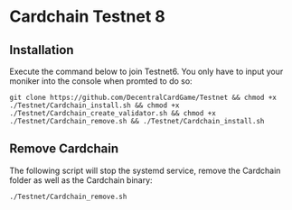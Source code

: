 # Cardchain Testnet 8


## Installation

Execute the command below to join Testnet6. You only have to input your moniker into the console when promted to do so:

```
git clone https://github.com/DecentralCardGame/Testnet && chmod +x ./Testnet/Cardchain_install.sh && chmod +x ./Testnet/Cardchain_create_validator.sh && chmod +x ./Testnet/Cardchain_remove.sh && ./Testnet/Cardchain_install.sh
```

## Remove Cardchain

The following script will stop the systemd service, remove the Cardchain folder as well as the Cardchain binary:

```
./Testnet/Cardchain_remove.sh
```
